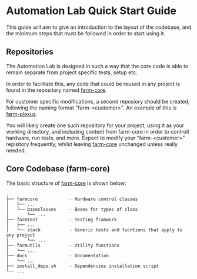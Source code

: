 # Automation Lab Quick Start Guide
This guide will aim to give an introduction to the layout of the codebase, and the minimum steps that must be followed in order to start using it.

## Repositories
The Automation Lab is designed in such a way that the core code is able to remain separate from project specific tests, setup etc.

In order to facilitate this, any code that could be reused in any project is found in the repository named [farm-core][farm-core].

For customer specific modifications, a second reposiory should be created, following the naming format "farm-\<customer>".
An example of this is [farm-plexus][farm-plexus].

You will likely create one such repository for your project, using it as your working directory, and including content from farm-core in order to controll hardware, run tests, and more.
Expect to modify your "farm-\<customer>" repisitory frequently, whilst leaving [farm-core][farm-core] unchanged unless really needed.

## Core Codebase (farm-core)
The basic structure of [farm-core][farm-core] is shown below:
```
.
├── farmcore            - Hardware control classes
│   ├── ...
│   └── baseclasses     - Bases for types of class
│       └── ...
├── farmtest            - Testing framwork
│   ├── ...
│   └── stock           - Generic tests and fucntions that apply to any project
│       └── ...
├── farmutils           - Utility functions
│   └── ...
├── docs                - Documentation
│   └── ...
├── install_deps.sh     - Dependencies installation script
└── ...
```


[farm-core]: https://bitbucket.org/adeneo-embedded/farm-core
[farm-plexus]: https://bitbucket.org/adeneo-embedded/farm-plexus